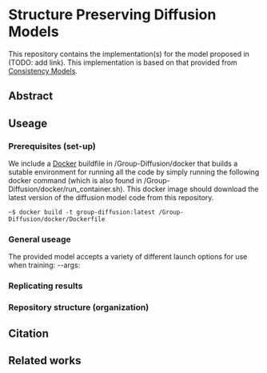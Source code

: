 
# Structure Preserving Diffusion Models
This repository contains the implementation(s) for the model proposed in (TODO: add link). This implementation is based on that provided from [Consistency Models](https://github.com/openai/consistency_models).

## Abstract 


## Useage
### Prerequisites (set-up)
We include a [Docker](https://www.docker.com/) buildfile in /Group-Diffusion/docker that builds a sutable environment for running all the code by simply running the following docker command (which is also found in /Group-Diffusion/docker/run_container.sh). 
This docker image should download the latest version of the diffusion model code from this repository.

```
~$ docker build -t group-diffusion:latest /Group-Diffusion/docker/Dockerfile 
```

### General useage
The provided model accepts a variety of different launch options for use when training:
  --args: 


### Replicating results 


### Repository structure (organization)



## Citation


## Related works 

